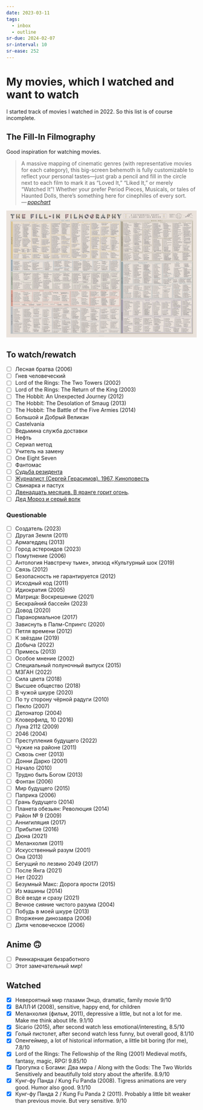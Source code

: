 ```yaml
---
date: 2023-03-11
tags:
  - inbox
  - outline
sr-due: 2024-02-07
sr-interval: 10
sr-ease: 252
---
```


# My movies, which I watched and want to watch

I started track of movies I watched in 2022. So this list is of course
incomplete.

## The Fill-In Filmography

Good inspiration for watching movies.

> A massive mapping of cinematic genres (with representative movies for each
> category), this big-screen behemoth is fully customizable to reflect your
> personal tastes—just grab a pencil and fill in the circle next to each film to
> mark it as “Loved It,” “Liked It,” or merely “Watched It”! Whether your prefer
> Period Pieces, Musicals, or tales of Haunted Dolls, there’s something here for
> cinephiles of every sort.\
> — <cite>[popchart](https://popchart.co/products/the-fill-in-filmography)</cite>

![The Fill-In Filmography](./img/The_Fill-In_Filmography.webp)

## To watch/rewatch

- [ ] Лесная братва (2006)
- [ ] Гнев человеческий
- [ ] Lord of the Rings: The Two Towers (2002)
- [ ] Lord of the Rings: The Return of the King (2003)
- [ ] The Hobbit: An Unexpected Journey (2012)
- [ ] The Hobbit: The Desolation of Smaug (2013)
- [ ] The Hobbit: The Battle of the Five Armies (2014)
- [ ] Большой и Добрый Великан
- [ ] Castelvania
- [ ] Ведьмина служба доставки
- [ ] Нефть
- [ ] Сериал метод
- [ ] Учитель на замену
- [ ] One Eight Seven
- [ ] Фантомас
- [ ] [Судьба резидента](magnet:?xt=urn:btih:F0A052ADB9604005452D48908F45838B796A5519&tr=http%3A%2F%2Fbt2.t-ru.org%2Fann%3Fmagnet&dn=%D0%A1%D1%83%D0%B4%D1%8C%D0%B1%D0%B0%20%D1%80%D0%B5%D0%B7%D0%B8%D0%B4%D0%B5%D0%BD%D1%82%D0%B0%20(%D0%92%D0%B5%D0%BD%D0%B8%D0%B0%D0%BC%D0%B8%D0%BD%20%D0%94%D0%BE%D1%80%D0%BC%D0%B0%D0%BD)%20%5B1970%2C%20%D0%BF%D1%81%D0%B8%D1%85%D0%BE%D0%BB%D0%BE%D0%B3%D0%B8%D1%87%D0%B5%D1%81%D0%BA%D0%B8%D0%B9%20%D0%B4%D0%B5%D1%82%D0%B5%D0%BA%D1%82%D0%B8%D0%B2%2C%20DVDRip-AVC%5D%20Sub%20(Eng))
- [ ] [Журналист (Сергей Герасимов). 1967, Киноповесть](magnet:?xt=urn:btih:9049B58DF460CF89690BAB5BCD4DCBF7BCBAC38A&tr=http%3A%2F%2Fbt3.t-ru.org%2Fann%3Fmagnet&dn=%D0%96%D1%83%D1%80%D0%BD%D0%B0%D0%BB%D0%B8%D1%81%D1%82%20(%D0%A1%D0%B5%D1%80%D0%B3%D0%B5%D0%B9%20%D0%93%D0%B5%D1%80%D0%B0%D1%81%D0%B8%D0%BC%D0%BE%D0%B2)%20%5B1967%2C%20%D0%9A%D0%B8%D0%BD%D0%BE%D0%BF%D0%BE%D0%B2%D0%B5%D1%81%D1%82%D1%8C%2C%20DVDRip%5D)
- [ ] Свинарка и пастух
- [ ] [Двенадцать месяцев. В яранге горит огонь](magnet:?xt=urn:btih:BF74E2B65E1C82A54F93BC5C487AF89B26038A57&tr=http%3A%2F%2Fbt.t-ru.org%2Fann%3Fmagnet&dn=%D0%94%D0%B2%D0%B5%D0%BD%D0%B0%D0%B4%D1%86%D0%B0%D1%82%D1%8C%20%D0%BC%D0%B5%D1%81%D1%8F%D1%86%D0%B5%D0%B2.%20%D0%92%20%D1%8F%D1%80%D0%B0%D0%BD%D0%B3%D0%B5%20%D0%B3%D0%BE%D1%80%D0%B8%D1%82%20%D0%BE%D0%B3%D0%BE%D0%BD%D1%8C.%20%5B1956%2C%20%D0%A1%D0%B1%D0%BE%D1%80%D0%BD%D0%B8%D0%BA%20%D0%BC%D1%83%D0%BB%D1%8C%D1%82%D1%84%D0%B8%D0%BB%D1%8C%D0%BC%D0%BE%D0%B2%2C%20DVD5%5D%20%D0%9A%D1%80%D1%83%D0%BF%D0%BD%D1%8B%D0%B9%20%D0%9F%D0%BB%D0%B0%D0%BD%2C%20%D1%80%D0%B5%D1%81%D1%82%D0%B0%D0%B2%D1%80%D0%B0%D1%86%D0%B8%D1%8F).
- [ ] [Дед Мороз и серый волк](magnet:?xt=urn:btih:E8235C6EFBB1E9E2C7507153D22DF042BC005F86&tr=http%3A%2F%2Fbt4.t-ru.org%2Fann%3Fmagnet&dn=%D0%94%D0%B5%D0%B4%20%D0%9C%D0%BE%D1%80%D0%BE%D0%B7%20%D0%B8%20%D1%81%D0%B5%D1%80%D1%8B%D0%B9%20%D0%B2%D0%BE%D0%BB%D0%BA%20(%D0%92%D0%B8%D1%82%D0%BE%D0%BB%D1%8C%D0%B4%20%D0%91%D0%BE%D1%80%D0%B4%D0%B7%D0%B8%D0%BB%D0%BE%D0%B2%D1%81%D0%BA%D0%B8%D0%B9)%20%5B1978%2C%20%D0%A1%D0%A1%D0%A1%D0%A0%2C%20%D0%BC%D1%83%D0%BB%D1%8C%D1%82%D1%84%D0%B8%D0%BB%D1%8C%D0%BC%2C%20%D0%BA%D0%BE%D1%80%D0%BE%D1%82%D0%BA%D0%BE%D0%BC%D0%B5%D1%82%D1%80%D0%B0%D0%B6%D0%BA%D0%B0%2C%20WEB-DL%201080p%5D)

### Questionable

- [ ] Создатель (2023)
- [ ] Другая Земля (2011)
- [ ] Армагеддец (2013)
- [ ] Город астероидов (2023)
- [ ] Помутнение (2006)
- [ ] Антология Навстречу тьме», эпизод «Культурный шок (2019)
- [ ] Связь (2012)
- [ ] Безопасность не гарантируется (2012)
- [ ] Исходный код (2011)
- [ ] Идиократия (2005)
- [ ] Матрица: Воскрешение (2021)
- [ ] Бескрайний бассейн (2023)
- [ ] Довод (2020)
- [ ] Паранормальное (2017)
- [ ] Зависнуть в Палм-Спрингс (2020)
- [ ] Петля времени (2012)
- [ ] К звёздам (2019)
- [ ] Добыча (2022)
- [ ] Примесь (2013)
- [ ] Особое мнение (2002)
- [ ] Специальный полуночный выпуск (2015)
- [ ] М3ГАН (2022)
- [ ] Сила цвета (2018)
- [ ] Высшее общество (2018)
- [ ] В чужой шкуре (2020)
- [ ] По ту сторону чёрной радуги (2010)
- [ ] Пекло (2007)
- [ ] Детонатор (2004)
- [ ] Кловерфилд, 10 (2016)
- [ ] Луна 2112 (2009)
- [ ] 2046 (2004)
- [ ] Преступления будущего (2022)
- [ ] Чужие на районе (2011)
- [ ] Сквозь снег (2013)
- [ ] Донни Дарко (2001)
- [ ] Начало (2010)
- [ ] Трудно быть Богом (2013)
- [ ] Фонтан (2006)
- [ ] Мир будущего (2015)
- [ ] Паприка (2006)
- [ ] Грань будущего (2014)
- [ ] Планета обезьян: Революция (2014)
- [ ] Район № 9 (2009)
- [ ] Аннигиляция (2017)
- [ ] Прибытие (2016)
- [ ] Дюна (2021)
- [ ] Меланхолия (2011)
- [ ] Искусственный разум (2001)
- [ ] Она (2013)
- [ ] Бегущий по лезвию 2049 (2017)
- [ ] После Янга (2021)
- [ ] Нет (2022)
- [ ] Безумный Макс: Дорога ярости (2015)
- [ ] Из машины (2014)
- [ ] Всё везде и сразу (2021)
- [ ] Вечное сияние чистого разума (2004)
- [ ] Побудь в моей шкуре (2013)
- [ ] Вторжение динозавра (2006)
- [ ] Дитя человеческое (2006)

## Anime 🙃

- [ ] Реинкарнация безработного
- [ ] Этот замечательный мир!

## Watched

- [x] Невероятный мир глазами Энцо, dramatic, family movie 9/10
- [x] ВАЛЛ·И (2008), sensitive, happy end, for children
- [x] Меланхолия (фильм, 2011), depressive a little, but not a lot for me. Make
  me think about life. 9.1/10
- [x] Sicario (2015), after second watch less emotional/interesting, 8.5/10
- [x] Голый пистолет, after second watch less funny, but overall good, 8.1/10
- [x] Опенгеймер, a lot of historical information, a little bit boring (for me), 7.8/10
- [x] Lord of the Rings: The Fellowship of the Ring (2001) Medieval motifs,
      fantasy, magic, RPG! 9.85/10
- [x] Прогулка с Богами: Два мира / Along with the Gods: The Two Worlds
      Sensitively and beautifully told story about the afterlife. 8.9/10
- [x] Кунг-фу Панда / Kung Fu Panda (2008). Tigress animations are very good.
      Humor also good. 9.1/10
- [x] Кунг-фу Панда 2 / Kung Fu Panda 2 (2011). Probably a little bit weaker
      than previous movie. But very sensitive. 9/10
